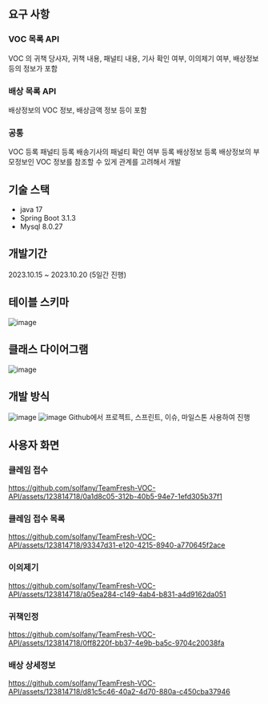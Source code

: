 
## 요구 사항 
### VOC 목록 API
VOC 의 귀책 당사자, 귀책 내용, 패널티 내용, 기사 확인 여부, 이의제기 여부, 배상정보 등의 정보가 포함
### 배상 목록 API
배상정보의 VOC 정보, 배상금액 정보 등이 포함
### 공통
VOC 등록
패널티 등록
배송기사의 패널티 확인 여부 등록
배상정보 등록
배상정보의 부모정보인 VOC 정보를 참조할 수 있게 관계를 고려해서 개발

## 기술 스택 
- java 17
- Spring Boot 3.1.3
- Mysql 8.0.27

## 개발기간 
2023.10.15 ~ 2023.10.20 (5일간 진행)

## 테이블 스키마 
![image](https://github.com/solfany/TeamFresh-VOC-API/assets/123814718/bad4e5b5-e673-4428-aa58-eb6194dd3158)


## 클래스 다이어그램
![image](https://github.com/solfany/TeamFresh-VOC-API/assets/123814718/96b79977-47e2-46e8-b8e1-d66fe8a5ab25)

## 개발 방식 
![image](https://github.com/solfany/TeamFresh-VOC-API/assets/123814718/6982fb70-48e4-4203-8d35-bfc60e895f2a)
![image](https://github.com/solfany/TeamFresh-VOC-API/assets/123814718/76c265c7-ba37-41c5-bed5-6f852c653fef)
Github에서 프로젝트, 스프린트, 이슈, 마일스톤 사용하여 진행 


## 사용자 화면

### 클레임 접수 
https://github.com/solfany/TeamFresh-VOC-API/assets/123814718/0a1d8c05-312b-40b5-94e7-1efd305b37f1

### 클레임 접수 목록
https://github.com/solfany/TeamFresh-VOC-API/assets/123814718/93347d31-e120-4215-8940-a770645f2ace


### 이의제기
https://github.com/solfany/TeamFresh-VOC-API/assets/123814718/a05ea284-c149-4ab4-b831-a4d9162da051


### 귀책인정

https://github.com/solfany/TeamFresh-VOC-API/assets/123814718/0ff8220f-bb37-4e9b-ba5c-9704c20038fa

### 배상 상세정보

https://github.com/solfany/TeamFresh-VOC-API/assets/123814718/d81c5c46-40a2-4d70-880a-c450cba37946





